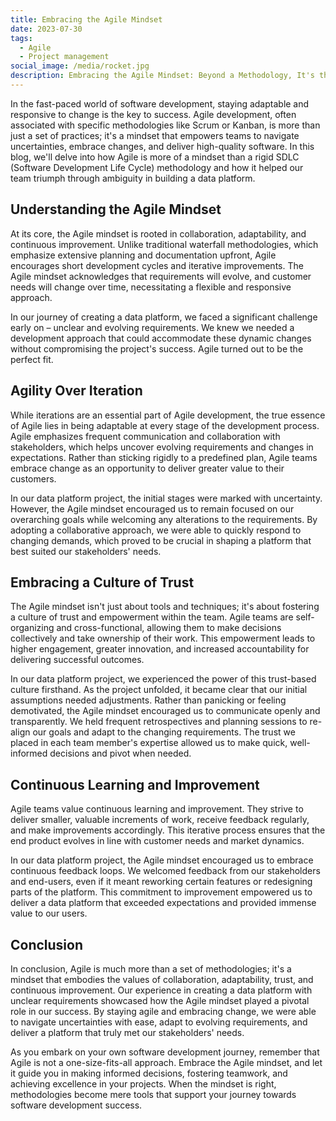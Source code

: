 ```yaml
---
title: Embracing the Agile Mindset
date: 2023-07-30
tags:
  - Agile
  - Project management
social_image: /media/rocket.jpg
description: Embracing the Agile Mindset: Beyond a Methodology, It's the Soul of Effective Software Development.
---
```


In the fast-paced world of software development, staying adaptable and responsive to change is the key to success. Agile development, often associated with specific methodologies like Scrum or Kanban, is more than just a set of practices; it's a mindset that empowers teams to navigate uncertainties, embrace changes, and deliver high-quality software. In this blog, we'll delve into how Agile is more of a mindset than a rigid SDLC (Software Development Life Cycle) methodology and how it helped our team triumph through ambiguity in building a data platform.

## Understanding the Agile Mindset

At its core, the Agile mindset is rooted in collaboration, adaptability, and continuous improvement. Unlike traditional waterfall methodologies, which emphasize extensive planning and documentation upfront, Agile encourages short development cycles and iterative improvements. The Agile mindset acknowledges that requirements will evolve, and customer needs will change over time, necessitating a flexible and responsive approach.

In our journey of creating a data platform, we faced a significant challenge early on – unclear and evolving requirements. We knew we needed a development approach that could accommodate these dynamic changes without compromising the project's success. Agile turned out to be the perfect fit.

## Agility Over Iteration

While iterations are an essential part of Agile development, the true essence of Agile lies in being adaptable at every stage of the development process. Agile emphasizes frequent communication and collaboration with stakeholders, which helps uncover evolving requirements and changes in expectations. Rather than sticking rigidly to a predefined plan, Agile teams embrace change as an opportunity to deliver greater value to their customers.

In our data platform project, the initial stages were marked with uncertainty. However, the Agile mindset encouraged us to remain focused on our overarching goals while welcoming any alterations to the requirements. By adopting a collaborative approach, we were able to quickly respond to changing demands, which proved to be crucial in shaping a platform that best suited our stakeholders' needs.

## Embracing a Culture of Trust

The Agile mindset isn't just about tools and techniques; it's about fostering a culture of trust and empowerment within the team. Agile teams are self-organizing and cross-functional, allowing them to make decisions collectively and take ownership of their work. This empowerment leads to higher engagement, greater innovation, and increased accountability for delivering successful outcomes.

In our data platform project, we experienced the power of this trust-based culture firsthand. As the project unfolded, it became clear that our initial assumptions needed adjustments. Rather than panicking or feeling demotivated, the Agile mindset encouraged us to communicate openly and transparently. We held frequent retrospectives and planning sessions to re-align our goals and adapt to the changing requirements. The trust we placed in each team member's expertise allowed us to make quick, well-informed decisions and pivot when needed.

## Continuous Learning and Improvement

Agile teams value continuous learning and improvement. They strive to deliver smaller, valuable increments of work, receive feedback regularly, and make improvements accordingly. This iterative process ensures that the end product evolves in line with customer needs and market dynamics.

In our data platform project, the Agile mindset encouraged us to embrace continuous feedback loops. We welcomed feedback from our stakeholders and end-users, even if it meant reworking certain features or redesigning parts of the platform. This commitment to improvement empowered us to deliver a data platform that exceeded expectations and provided immense value to our users.

## Conclusion

In conclusion, Agile is much more than a set of methodologies; it's a mindset that embodies the values of collaboration, adaptability, trust, and continuous improvement. Our experience in creating a data platform with unclear requirements showcased how the Agile mindset played a pivotal role in our success. By staying agile and embracing change, we were able to navigate uncertainties with ease, adapt to evolving requirements, and deliver a platform that truly met our stakeholders' needs.

As you embark on your own software development journey, remember that Agile is not a one-size-fits-all approach. Embrace the Agile mindset, and let it guide you in making informed decisions, fostering teamwork, and achieving excellence in your projects. When the mindset is right, methodologies become mere tools that support your journey towards software development success.